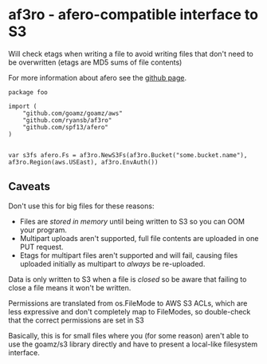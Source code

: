 # af3ro - afero-compatible interface to S3

Will check etags when writing a file to avoid writing files that don't need to
be overwritten (etags are MD5 sums of file contents)

For more information about afero see the [github page][afero].

```
package foo

import (
    "github.com/goamz/goamz/aws"
    "github.com/ryansb/af3ro"
    "github.com/spf13/afero"
)


var s3fs afero.Fs = af3ro.NewS3Fs(af3ro.Bucket("some.bucket.name"), af3ro.Region(aws.USEast), af3ro.EnvAuth())
```

## Caveats

Don't use this for big files for these reasons:

* Files are *stored in memory* until being written to S3 so you can OOM your
  program.
* Multipart uploads aren't supported, full file contents are uploaded in one
  PUT request.
* Etags for multipart files aren't supported and will fail, causing files
  uploaded initially as multipart to *always* be re-uploaded.

Data is only written to S3 when a file is *closed* so be aware that failing to
close a file means it won't be written.

Permissions are translated from os.FileMode to AWS S3 ACLs, which are less
expressive and don't completely map to FileModes, so double-check that the
correct permissions are set in S3

Basically, this is for small files where you (for some reason) aren't able to
use the goamz/s3 library directly and have to present a local-like filesystem
interface.

[afero]: https://github.com/spf13/afero
